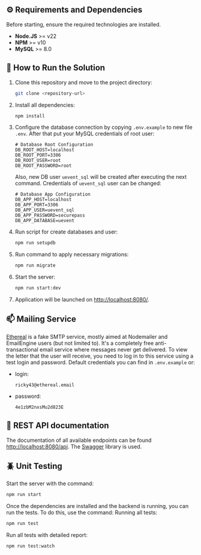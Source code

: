 ## ⚙️ Requirements and Dependencies
Before starting, ensure the required technologies are installed.
- **Node.JS** >= v22
- **NPM** >= v10
- **MySQL** >= 8.0


## 🚀 How to Run the Solution
1. Clone this repository and move to the project directory:
   ```bash
   git clone <repository-url>
   ```
2. Install all dependencies:
   ```bash
   npm install
   ```
3. Configure the database connection by copying `.env.example` to new file `.env`. After that put your MySQL credentials of root user:
    ```
    # Database Root Configuration
    DB_ROOT_HOST=localhost
    DB_ROOT_PORT=3306
    DB_ROOT_USER=root
    DB_ROOT_PASSWORD=root
    ```
   Also, new DB user `uevent_sql` will be created after executing the next command. Credentials of `uevent_sql` user can be changed:
    ```
    # Database App Configuration
    DB_APP_HOST=localhost
    DB_APP_PORT=3306
    DB_APP_USER=uevent_sql
    DB_APP_PASSWORD=securepass
    DB_APP_DATABASE=uevent
    ```
4. Run script for create databases and user:
   ```bash
   npm run setupdb
   ```
5. Run command to apply necessary migrations:
   ```bash
   npm run migrate
   ```
6. Start the server:
    ```bash
    npm run start:dev
   ```
7. Application will be launched on [http://localhost:8080/](http://localhost:8080/).


## 📫 Mailing Service
[Ethereal](https://ethereal.email/) is a fake SMTP service, mostly aimed at Nodemailer and EmailEngine users (but not limited to). It's a completely free anti-transactional email service where messages never get delivered.
To view the letter that the user will receive, you need to log in to this service using a test login and password. Default credentials you can find in `.env.example` or:
* login:
    ```text
    ricky43@ethereal.email
    ```
* password:
    ```text
    4e1zbM2nxsMu2d823E
    ```

## 🔁 REST API documentation
The documentation of all available endpoints can be found [http://localhost:8080/api](http://localhost:8080/api). The [Swagger](https://swagger.io/) library is used.


## 🪲 Unit Testing
Start the server with the command:
```bash
npm run start
```
Once the dependencies are installed and the backend is running, you can run the tests. To do this, use the command:
Running all tests:
```bash
npm run test
```
Run all tests with detailed report:
```bash
npm run test:watch
```
